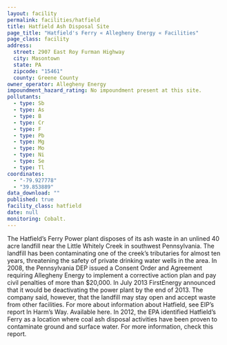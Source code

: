 ```yaml
---
layout: facility
permalink: facilities/hatfield
title: Hatfield Ash Disposal Site
page_title: "Hatfield's Ferry « Allegheny Energy « Facilities"
page_class: facility
address: 
  street: 2907 East Roy Furman Highway
  city: Masontown
  state: PA
  zipcode: "15461"
  county: Greene County
owner_operator: Allegheny Energy
impoundment_hazard_rating: No impoundment present at this site.
pollutants: 
  - type: Sb
  - type: As
  - type: B
  - type: Cr
  - type: F
  - type: Pb
  - type: Mg
  - type: Mo
  - type: Ni
  - type: Se
  - type: Tl
coordinates: 
  - "-79.927778"
  - "39.853889"
data_download: ""
published: true
facility_class: hatfield
date: null
monitoring: Cobalt.
---
```


The Hatfield’s Ferry Power plant disposes of its ash waste in an unlined 40 acre landfill near the Little Whitely Creek in southwest Pennsylvania. The landfill has been contaminating one of the creek’s tributaries for almost ten years, threatening the safety of private drinking water wells in the area. In 2008, the Pennsylvania DEP issued a Consent Order and Agreement requiring Allegheny Energy to implement a corrective action plan and pay civil penalties of more than $20,000. In July 2013 FirstEnergy announced that it would be deactivating the power plant by the end of 2013. The company said, however, that the landfill may stay open and accept waste from other facilities. For more about information about Hatfield, see EIP’s report In Harm’s Way. Available here. In 2012, the EPA identified Hatfield’s Ferry as a location where coal ash disposal activities have been proven to contaminate ground and surface water. For more information, check this report.